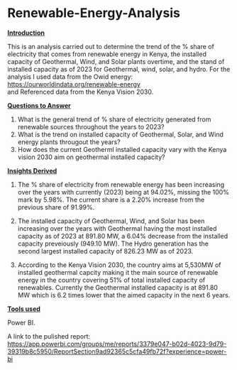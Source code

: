 # Renewable-Energy-Analysis
**<ins> Introduction<ins/>**

This is an analysis carried out to determine the trend of the % share of electricity that comes from renewable energy in Kenya, the installed capacity of Geothermal, Wind, and Solar plants overtime, and the stand of installed capacity as of 2023 for Geothermal, wind, solar, and hydro. 
For the analysis I used data from the Owid energy: https://ourworldindata.org/renewable-energy  
and Referenced data from the Kenya Vision 2030. 

**<ins>Questions to Answer <ins/>**

1. What is the general trend of % share of electricity generated from renewable sources throughout the years to 2023?
2. What is the trend on installed capacity of Geothermal, Solar, and Wind energy plants througout the years?
3. How does the current Geotherml installed capacity vary with the Kenya vision 2030 aim on geothermal installed capacity? 

**<ins> Insights Derived <ins/>**
1. The % share of electricity from renewable energy has been increasing over the years with currently (2023) being at 94.02%, missing the 100% mark by 5.98%. The current share is a 2.20% increase from the previous share of 91.99%.
2. The installed capacity of Geothermal, Wind, and Solar has been increasing over the years with Geothermal having the most installed capacity as of 2023 at 891.80 MW, a 6.04% decrease from the installed capacity preveiously (949.10 MW). The Hydro generation has the second largest installed capacity of 826.23 MW as of 2023. 

3. According to the Kenya Vision 2030, the country aims at 5,530MW of installed geothermal capcity making it the main source of renewable energy in the country covering 51% of total installed capacity of renewables. Currently the Geothermal installed capacity is at 891.80 MW which is 6.2 times lower that the aimed capacity in the next 6 years. 

**<ins> Tools used <ins/>**

Power BI. 

A link to the pulished report: https://app.powerbi.com/groups/me/reports/3379e047-b02d-4023-9d79-39319b8c5950/ReportSection9ad92365c5cfa49fb72f?experience=power-bi

